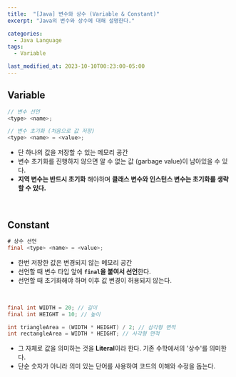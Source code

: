 ```yaml
---
title:  "[Java] 변수와 상수 (Variable & Constant)"
excerpt: "Java의 변수와 상수에 대해 설명한다."

categories:
  - Java Language
tags:
  - Variable

last_modified_at: 2023-10-10T00:23:00-05:00
---
```

## Variable
```java
// 변수 선언
<type> <name>;

// 변수 초기화 (처음으로 값 저장)
<type> <name> = <value>;
```
- 단 하나의 값을 저장할 수 있는 메모리 공간
- 변수 초기화를 진행하지 않으면 알 수 없는 값 (garbage value)이 남아있을 수 있다.
- **지역 변수는 반드시 초기화** 해야하며 **클래스 변수와 인스턴스 변수는 초기화를 생략할 수 있다.**

<br>

## Constant
```java
# 상수 선언
final <type> <name> = <value>;
```
- 한번 저장한 값은 변경되지 않는 메모리 공간
- 선언할 때 변수 타입 앞에 **`final`을 붙여서 선언**한다.
- 선언할 때 초기화해야 하며 이후 값 변경이 허용되지 않는다.

<br>

```java
final int WIDTH = 20; // 길이
final int HEIGHT = 10; // 높이

int triangleArea = (WIDTH * HEIGHT) / 2; // 삼각형 면적
int rectangleArea = WIDTH * HEIGHT; // 사각형 면적
```
- 그 자체로 값을 의미하는 것을 **Literal**이라 한다. 기존 수학에서의 '상수'를 의미한다.
- 단순 숫자가 아니라 의미 있는 단어를 사용하여 코드의 이해와 수정을 돕는다.
